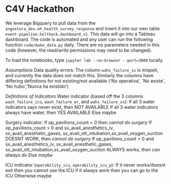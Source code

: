 # C4V Hackathon

We leverage Bigquery to pull data from the `angostura_dev.eh_health_survey_response` and insert it into our own table `event-pipeline.hulthack.dashboard_v1`. This data will go into a Tableau dashboard. The code is automated and any user can run the following function `code/make_data.py` daily. There are no parameters needed in this code (however, the read/write permissions may need to be changed).

To load the notebooks, type `jupyter lab --no-browser --port=3000` locally.

_Assumptions_
Data quality errors: The column `wahs_failure_sx` is mispelt, and currently the data does not match this. Similarly the columns have differing definitions for not existing/not available ('No operativa', 'No existe', 'No hubo','Nunca ha existido')

_Definitions of Indicators_
Water indicator (based off the 3 columns `wash_failure_icu`, `wash_failure_er`, and `wahs_failure_sx`):
If all 3 water indicators says never exist, then NOT AVAILABLE
If all 3 water indicators always have water, then YES AVAILABLE
Else maybe

Surgery indicator:
If op_pavilions_count = 0 then _cannot do surgery_
If op_pavilions_count > 0 and 
    sx_avail_anesthetics_iv, sx_avail_anesthetic_gases, 
    sx_avail_ott_intubation,sx_avail_oxygen_suction DOESNT WORK, then _cannot do surgery_
If op_pavilions_count > 0 and sx_avail_anesthetics_iv, sx_avail_anesthetic_gases, 
    sx_avail_ott_intubation,sx_avail_oxygen_suction ALWAYS works, then _can always do_
Else _maybe_

ICU indicator (`operability_icu`, `operability_icu_p`):
If it never works/doesnt exit then you cannot use the ICU
if it always work then you can go to the ICU
Otherwise maybe